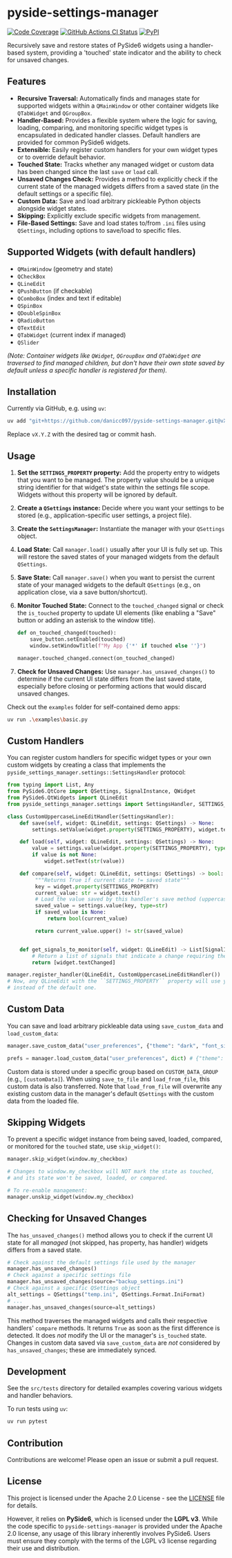 # pyside-settings-manager

[![Code Coverage](https://codecov.io/gh/danicc097/pyside-settings-manager/branch/main/graph/badge.svg)](https://codecov.io/gh/danicc097/pyside-settings-manager)
[![GitHub Actions CI Status](https://github.com/danicc097/pyside-settings-manager/actions/workflows/tests.yaml/badge.svg)](https://github.com/danicc097/pyside-settings-manager/actions/workflows/tests.yaml)
[![PyPI](https://img.shields.io/pypi/v/pyside-settings-manager.svg?logo=python&logoColor=white)](https://pypi.org/project/pyside-settings-manager/)

Recursively save and restore states of PySide6 widgets using a handler-based system, providing a 'touched' state indicator and the ability to check for unsaved changes.

## Features

*   **Recursive Traversal:** Automatically finds and manages state for supported
    widgets within a `QMainWindow` or other container widgets like `QTabWidget` and `QGroupBox`.
*   **Handler-Based:** Provides a flexible system where the logic for saving, loading, comparing, and monitoring specific widget types is encapsulated in dedicated handler classes. Default handlers are provided for common PySide6 widgets.
*   **Extensible:** Easily register custom handlers for your own widget types or to override default behavior.
*   **Touched State:** Tracks whether any managed widget or custom data has been changed since the last `save` or `load` call.
*   **Unsaved Changes Check:** Provides a method to explicitly check if the current state of the managed widgets differs from a saved state (in the default settings or a specific file).
*   **Custom Data:** Save and load arbitrary pickleable Python objects alongside widget states.
*   **Skipping:** Explicitly exclude specific widgets from management.
*   **File-Based Settings:** Save and load states to/from `.ini` files using `QSettings`, including options to save/load to specific files.

## Supported Widgets (with default handlers)

*   `QMainWindow` (geometry and state)
*   `QCheckBox`
*   `QLineEdit`
*   `QPushButton` (if checkable)
*   `QComboBox` (index and text if editable)
*   `QSpinBox`
*   `QDoubleSpinBox`
*   `QRadioButton`
*   `QTextEdit`
*   `QTabWidget` (current index if managed)
*   `QSlider`

*(Note: Container widgets like `QWidget`, `QGroupBox` and `QTabWidget` are traversed to find managed children, but don't have their own state saved by default unless a specific handler is registered for them).*

## Installation

Currently via GitHub, e.g. using `uv`:

```bash
uv add "git+https://github.com/danicc097/pyside-settings-manager.git@vX.Y.Z"
```

Replace `vX.Y.Z` with the desired tag or commit hash.

## Usage

1.  **Set the `SETTINGS_PROPERTY` property:** Add the property entry to widgets that you want to be managed. The property value should be a unique string identifier for that widget's state within the settings file scope. Widgets without this property will be ignored by default.
2.  **Create a `QSettings` instance:** Decide where you want your settings to be stored (e.g., application-specific user settings, a project file).

3.  **Create the `SettingsManager`:** Instantiate the manager with your `QSettings` object.
4.  **Load State:** Call `manager.load()` usually after your UI is fully set up. This will restore the saved states of your managed widgets from the default `QSettings`.
5.  **Save State:** Call `manager.save()` when you want to persist the current state of your managed widgets to the default `QSettings` (e.g., on application close, via a save button/shortcut).
6.  **Monitor Touched State:** Connect to the `touched_changed` signal or check the `is_touched` property to update UI elements (like enabling a "Save" button or adding an asterisk to the window title).
    ```python
    def on_touched_changed(touched):
        save_button.setEnabled(touched)
        window.setWindowTitle(f"My App {'*' if touched else ''}")

    manager.touched_changed.connect(on_touched_changed)
    ```
7.  **Check for Unsaved Changes:** Use `manager.has_unsaved_changes()` to determine if the current UI state differs from the last saved state, especially before closing or performing actions that would discard unsaved changes.

Check out the ``examples`` folder for self-contained demo apps:

```bash
uv run .\examples\basic.py
```

## Custom Handlers

You can register custom handlers for specific widget types or your own custom widgets by creating a class that implements the `pyside_settings_manager.settings::SettingsHandler` protocol:

```python
from typing import List, Any
from PySide6.QtCore import QSettings, SignalInstance, QWidget
from PySide6.QtWidgets import QLineEdit
from pyside_settings_manager.settings import SettingsHandler, SETTINGS_PROPERTY

class CustomUppercaseLineEditHandler(SettingsHandler):
    def save(self, widget: QLineEdit, settings: QSettings) -> None:
        settings.setValue(widget.property(SETTINGS_PROPERTY), widget.text().upper())

    def load(self, widget: QLineEdit, settings: QSettings) -> None:
        value = settings.value(widget.property(SETTINGS_PROPERTY), type=str)
        if value is not None:
            widget.setText(str(value))

    def compare(self, widget: QLineEdit, settings: QSettings) -> bool:
         """Returns True if current state != saved state"""
         key = widget.property(SETTINGS_PROPERTY)
         current_value: str = widget.text()
         # Load the value saved by this handler's save method (uppercase)
         saved_value = settings.value(key, type=str)
         if saved_value is None:
             return bool(current_value)

         return current_value.upper() != str(saved_value)


    def get_signals_to_monitor(self, widget: QLineEdit) -> List[SignalInstance]:
        # Return a list of signals that indicate a change requiring the 'touched' state
        return [widget.textChanged]

manager.register_handler(QLineEdit, CustomUppercaseLineEditHandler())
# Now, any QLineEdit with the ``SETTINGS_PROPERTY`` property will use your custom handler
# instead of the default one.
```

## Custom Data

You can save and load arbitrary pickleable data using `save_custom_data` and `load_custom_data`:

```python
manager.save_custom_data("user_preferences", {"theme": "dark", "font_size": 12})

prefs = manager.load_custom_data("user_preferences", dict) # {"theme": "dark", "font_size": 12}
```

Custom data is stored under a specific group based on ``CUSTOM_DATA_GROUP`` (e.g., `[customData]`). When using `save_to_file` and `load_from_file`, this custom data is also transferred. Note that `load_from_file` will overwrite any existing custom data in the manager's default `QSettings` with the custom data from the loaded file.

## Skipping Widgets

To prevent a specific widget instance from being saved, loaded, compared, or monitored for the `touched` state, use `skip_widget()`:

```python
manager.skip_widget(window.my_checkbox)

# Changes to window.my_checkbox will NOT mark the state as touched,
# and its state won't be saved, loaded, or compared.

# To re-enable management:
manager.unskip_widget(window.my_checkbox)
```

## Checking for Unsaved Changes

The `has_unsaved_changes()` method allows you to check if the current UI state for all *managed* (not skipped, has property, has handler) widgets differs from a saved state.

```python
# Check against the default settings file used by the manager
manager.has_unsaved_changes()
# Check against a specific settings file
manager.has_unsaved_changes(source="backup_settings.ini")
# Check against a specific QSettings object
alt_settings = QSettings("temp.ini", QSettings.Format.IniFormat)
# ...
manager.has_unsaved_changes(source=alt_settings)
```

This method traverses the managed widgets and calls their respective handlers'
`compare` methods. It returns `True` as soon as the first difference is
detected. It does *not* modify the UI or the manager's `is_touched` state.
Changes in custom data saved via `save_custom_data` are *not* considered by
`has_unsaved_changes`; these are immediately synced.

## Development

See the `src/tests` directory for detailed examples covering various widgets and handler behaviors.

To run tests using `uv`:

```bash
uv run pytest
```

## Contribution

Contributions are welcome! Please open an issue or submit a pull request.

## License

This project is licensed under the Apache 2.0 License - see the
[LICENSE](LICENSE) file for details.

However, it relies on **PySide6**, which is licensed under the **LGPL v3**.
While the code specific to `pyside-settings-manager` is provided under the
Apache 2.0 license, any usage of this library inherently involves PySide6.
Users must ensure they comply with the terms of the LGPL v3 license regarding
their use and distribution.
